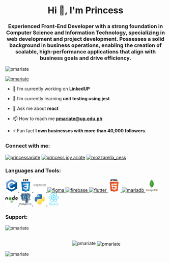 <h1 align="center">Hi 👋, I'm Princess</h1>
<h3 align="center">Experienced Front-End Developer with a strong foundation in Computer Science and Information Technology, specializing in web development and project development. Possesses a solid background in business operations, enabling the creation of scalable, high-performance applications that align with business goals and drive efficiency.</h3>

<p align="left"> <img src="https://komarev.com/ghpvc/?username=pmariate&label=Profile%20views&color=0e75b6&style=flat" alt="pmariate" /> </p>

<p align="left"> <a href="https://github.com/ryo-ma/github-profile-trophy"><img src="https://github-profile-trophy.vercel.app/?username=pmariate" alt="pmariate" /></a> </p>

- 🔭 I’m currently working on **LinkedUP**

- 🌱 I’m currently learning **unit testing using jest**

- 💬 Ask me about **react**

- 📫 How to reach me **pmariate@up.edu.ph**

- ⚡ Fun fact **I own businesses with more than 40,000 followers.**

<h3 align="left">Connect with me:</h3>
<p align="left">
<a href="https://linkedin.com/in/princessariate" target="blank"><img align="center" src="https://raw.githubusercontent.com/rahuldkjain/github-profile-readme-generator/master/src/images/icons/Social/linked-in-alt.svg" alt="princessariate" height="30" width="40" /></a>
<a href="https://fb.com/princess joy ariate" target="blank"><img align="center" src="https://raw.githubusercontent.com/rahuldkjain/github-profile-readme-generator/master/src/images/icons/Social/facebook.svg" alt="princess joy ariate" height="30" width="40" /></a>
<a href="https://instagram.com/mozzarella_cess" target="blank"><img align="center" src="https://raw.githubusercontent.com/rahuldkjain/github-profile-readme-generator/master/src/images/icons/Social/instagram.svg" alt="mozzarella_cess" height="30" width="40" /></a>
</p>

<h3 align="left">Languages and Tools:</h3>
<p align="left"> <a href="https://www.cprogramming.com/" target="_blank" rel="noreferrer"> <img src="https://raw.githubusercontent.com/devicons/devicon/master/icons/c/c-original.svg" alt="c" width="40" height="40"/> </a> <a href="https://www.w3schools.com/css/" target="_blank" rel="noreferrer"> <img src="https://raw.githubusercontent.com/devicons/devicon/master/icons/css3/css3-original-wordmark.svg" alt="css3" width="40" height="40"/> </a> <a href="https://expressjs.com" target="_blank" rel="noreferrer"> <img src="https://raw.githubusercontent.com/devicons/devicon/master/icons/express/express-original-wordmark.svg" alt="express" width="40" height="40"/> </a> <a href="https://www.figma.com/" target="_blank" rel="noreferrer"> <img src="https://www.vectorlogo.zone/logos/figma/figma-icon.svg" alt="figma" width="40" height="40"/> </a> <a href="https://firebase.google.com/" target="_blank" rel="noreferrer"> <img src="https://www.vectorlogo.zone/logos/firebase/firebase-icon.svg" alt="firebase" width="40" height="40"/> </a> <a href="https://flutter.dev" target="_blank" rel="noreferrer"> <img src="https://www.vectorlogo.zone/logos/flutterio/flutterio-icon.svg" alt="flutter" width="40" height="40"/> </a> <a href="https://www.w3.org/html/" target="_blank" rel="noreferrer"> <img src="https://raw.githubusercontent.com/devicons/devicon/master/icons/html5/html5-original-wordmark.svg" alt="html5" width="40" height="40"/> </a> <a href="https://mariadb.org/" target="_blank" rel="noreferrer"> <img src="https://www.vectorlogo.zone/logos/mariadb/mariadb-icon.svg" alt="mariadb" width="40" height="40"/> </a> <a href="https://www.mongodb.com/" target="_blank" rel="noreferrer"> <img src="https://raw.githubusercontent.com/devicons/devicon/master/icons/mongodb/mongodb-original-wordmark.svg" alt="mongodb" width="40" height="40"/> </a> <a href="https://nodejs.org" target="_blank" rel="noreferrer"> <img src="https://raw.githubusercontent.com/devicons/devicon/master/icons/nodejs/nodejs-original-wordmark.svg" alt="nodejs" width="40" height="40"/> </a> <a href="https://www.postgresql.org" target="_blank" rel="noreferrer"> <img src="https://raw.githubusercontent.com/devicons/devicon/master/icons/postgresql/postgresql-original-wordmark.svg" alt="postgresql" width="40" height="40"/> </a> <a href="https://www.python.org" target="_blank" rel="noreferrer"> <img src="https://raw.githubusercontent.com/devicons/devicon/master/icons/python/python-original.svg" alt="python" width="40" height="40"/> </a> <a href="https://reactjs.org/" target="_blank" rel="noreferrer"> <img src="https://raw.githubusercontent.com/devicons/devicon/master/icons/react/react-original-wordmark.svg" alt="react" width="40" height="40"/> </a> </p>

<h3 align="left">Support:</h3>
<p><a href="https://www.buymeacoffee.com/pmariate"> <img align="left" src="https://cdn.buymeacoffee.com/buttons/v2/default-yellow.png" height="50" width="210" alt="pmariate" /></a></p><br><br>

<p><img align="left" src="https://github-readme-stats.vercel.app/api/top-langs?username=pmariate&show_icons=true&locale=en&layout=compact" alt="pmariate" /></p>

<p>&nbsp;<img align="center" src="https://github-readme-stats.vercel.app/api?username=pmariate&show_icons=true&locale=en" alt="pmariate" /></p>

<p><img align="center" src="https://github-readme-streak-stats.herokuapp.com/?user=pmariate&" alt="pmariate" /></p>
